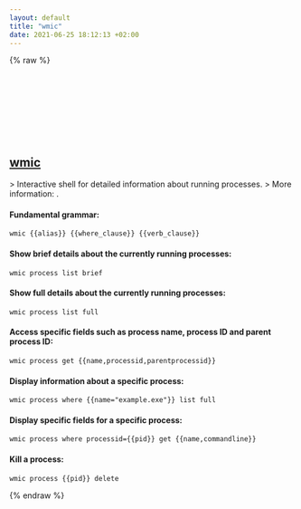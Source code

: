 ```yaml
---
layout: default
title: "wmic"
date: 2021-06-25 18:12:13 +02:00
---
```

{% raw %}
<h2 id="wmic">
  <a href="/en/windows/wmic.html">wmic</a> <a href="#wmic"><svg class="icon">
    <use href="/assets/images/unicode_sprite.svg#link" />
  </svg></a>
</h2>
> Interactive shell for detailed information about running processes.
> More information: <https://docs.microsoft.com/windows-server/administration/windows-commands/wmic>.

#### Fundamental grammar:
```shell
wmic {{alias}} {{where_clause}} {{verb_clause}}
```
#### Show brief details about the currently running processes:
```shell
wmic process list brief
```
#### Show full details about the currently running processes:
```shell
wmic process list full
```
#### Access specific fields such as process name, process ID and parent process ID:
```shell
wmic process get {{name,processid,parentprocessid}}
```
#### Display information about a specific process:
```shell
wmic process where {{name="example.exe"}} list full
```
#### Display specific fields for a specific process:
```shell
wmic process where processid={{pid}} get {{name,commandline}}
```
#### Kill a process:
```shell
wmic process {{pid}} delete
```
{% endraw %}